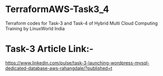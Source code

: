 # TerraformAWS-Task3_4
Terraform codes for Task-3 and Task-4 of Hybrid Multi Cloud Computing Training by LinuxWorld India 

# Task-3 Article Link:-
https://www.linkedin.com/pulse/task-3-launching-wordpress-mysql-dedicated-database-aws-rahangdale/?published=t
